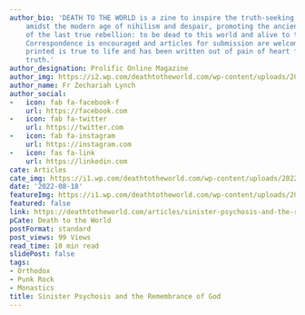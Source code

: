 ```yaml
---
author_bio: 'DEATH TO THE WORLD is a zine to inspire the truth-seeking and soul searching
    amidst the modern age of nihilism and despair, promoting the ancient principles
    of the last true rebellion: to be dead to this world and alive to the other world.
    Correspondence is encouraged and articles for submission are welcomed. Each article
    printed is true to life and has been written out of pain of heart for love of
    truth.'
author_designation: Prolific Online Magazine
author_img: https://i2.wp.com/deathtotheworld.com/wp-content/uploads/2014/06/dttw1.jpg
author_name: Fr Zechariah Lynch
author_social:
-   icon: fab fa-facebook-f
    url: https://facebook.com
-   icon: fab fa-twitter
    url: https://twitter.com
-   icon: fab fa-instagram
    url: https://instagram.com
-   icon: fas fa-link
    url: https://linkedin.com
cate: Articles
cate_img: https://i1.wp.com/deathtotheworld.com/wp-content/uploads/2022/08/F-psychosis.jpg?resize=1140%2C663&ssl=1
date: '2022-08-18'
featureImg: https://i1.wp.com/deathtotheworld.com/wp-content/uploads/2022/08/F-psychosis.jpg?resize=1140%2C663&ssl=1
featured: false
link: https://deathtotheworld.com/articles/sinister-psychosis-and-the-remembrance-of-god/
pCate: Death to the World
postFormat: standard
post_views: 99 Views
read_time: 10 min read
slidePost: false
tags:
- Orthodox
- Punk Rock
- Monastics
title: Sinister Psychosis and the Remembrance of God
---
```

